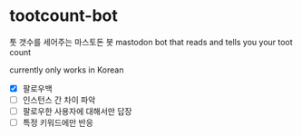 # tootcount-bot
툿 갯수를 세어주는 마스토돈 봇
mastodon bot that reads and tells you your toot count

currently only works in Korean

- [x] 팔로우백
- [ ] 인스턴스 간 차이 파악
- [ ] 팔로우한 사용자에 대해서만 답장
- [ ] 특정 키워드에만 반응
